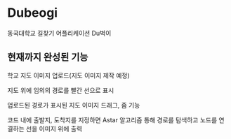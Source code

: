 # Dubeogi

동국대학교 길찾기 어플리케이션 Du벅이

## 현재까지 완성된 기능

학교 지도 이미지 업로드(지도 이미지 제작 예정)  

지도 위에 임의의 경로를 빨간 선으로 표시  

업로드된 경로가 표시된 지도 이미지 드래그, 줌 기능  

코드 내에 출발지, 도착지를 지정하면 Astar 알고리즘 통해 경로를 탐색하고 노드를 연결하는 선을 이미지 위에 출력
